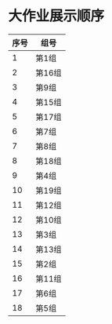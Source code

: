 # 大作业展示顺序

| 序号 | 组号   |
| ---- | ------ |
| 1   | 第1组  |
| 2    | 第16组 |
| 3    | 第9组  |
| 4    | 第15组 |
| 5    | 第17组 |
| 6    | 第7组  |
| 7    | 第8组  |
| 8    | 第18组 |
| 9    | 第4组  |
| 10    | 第19组 |
| 11   | 第12组 |
| 12   | 第10组 |
| 13   | 第3组  |
| 14   | 第13组 |
| 15   | 第2组  |
| 16   | 第11组 |
| 17   | 第6组  |
| 18   | 第5组  |

